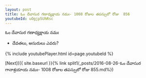 ```yaml
---
layout: post
title: ఓం దేవాసుర గణాధ్యక్షాయ నమః- 1008 రోజుల తపస్సులో రోజు  856
youtubeId: uOgjp5UhRsc
---
```

 
 
 ఓం దేవాసుర గణాధ్యక్షాయ నమః  
 
 -  దేవతలు, అసురులు ఎవరు? 
 
  
 
  
 
 
 
 
 
 


{% include youtubePlayer.html id=page.youtubeId %}
 
[Next]({{ site.baseurl }}{% link  split1/_posts/2016-08-26-ఓం దేవాసుర గానాశ్రయాయ నమః- 1008 రోజుల తపస్సులో రోజు  855.md%})
 
